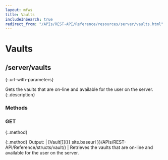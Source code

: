 ```yaml
---
layout: mfws
title: Vaults
includeInSearch: true
redirect_from: "/APIs/REST-API/Reference/resources/server/vaults.html"
---
```


# Vaults

## /server/vaults
{:.url-with-parameters}

Gets the vaults that are on-line and available for the user on the server.
{:.description}

### Methods

### GET
{:.method}

{:.method}
Output: | [Vault[]]({{ site.baseurl }}/APIs/REST-API/Reference/structs/vault/)
| Retrieves the vaults that are on-line and available for the user on the server.